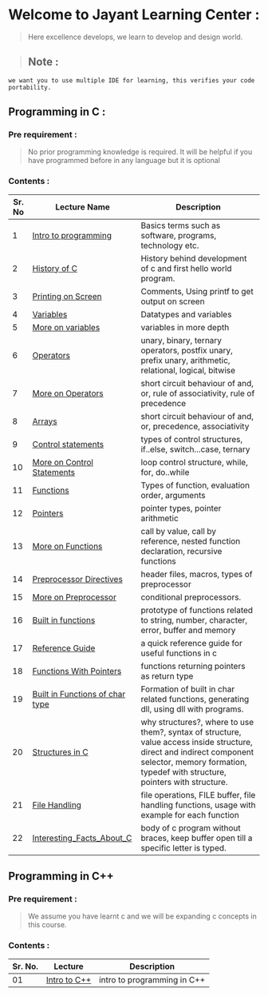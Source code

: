 
# Welcome to Jayant Learning Center :
>	Here excellence develops, we learn to develop and design world.

>## Note :
    we want you to use multiple IDE for learning, this verifies your code portability.

## Programming in C :
### Pre requirement :
>   No prior programming knowledge is required.
    It will be helpful if you have programmed before in any language but it is optional

### Contents :
Sr. No| Lecture Name | Description
-------|---------------|--------------
| 1 | [Intro to programming](/files/c/01.intro.md) | Basics terms such as software, programs, technology etc.
| 2 | [History of C](/files/c/02.history_and_first_program.md) | History behind development of c and first hello world program.
| 3 | [Printing on Screen](/files/c/03.printing_on_screen.md) | Comments, Using printf to get output on screen
| 4 | [Variables](/files/c/04.variables.md) | Datatypes and variables
| 5 | [More on variables](/files/c/05.more_on_variables.md) | variables in more depth
| 6 | [Operators](/files/c/06.operators.md) | unary, binary, ternary operators, postfix unary, prefix unary, arithmetic, relational, logical, bitwise
| 7 | [More on Operators](/files/c/07.more_on_operators.md) | short circuit behaviour of and, or, rule of associativity, rule of precedence
| 8 | [Arrays](/files/c/08.arrays.md) | short circuit behaviour of and, or, precedence, associativity
| 9 | [Control statements](/files/c/09.control_statements.md) | types of control structures, if..else, switch...case, ternary
| 10 | [More on Control Statements](/files/c/10.more_on_control_statements.md) | loop control structure, while, for, do..while
| 11 | [Functions](/files/c/11.functions.md) | Types of function, evaluation order, arguments
| 12 | [Pointers](/files/c/12.pointers.md) | pointer types, pointer arithmetic
| 13 | [More on Functions](/files/c/13.more_on_functions.md) | call by value, call by reference, nested function declaration, recursive functions
| 14 | [Preprocessor Directives](/files/c/14.preprocessor_directives.md) | header files, macros, types of preprocessor
| 15 | [More on Preprocessor](/files/c/15.more_on_preprocessor.md) | conditional preprocessors.
| 16 | [Built in functions](/files/c/16.built_in_functions.md) | prototype of functions related to string, number, character, error, buffer and memory
| 17 | [Reference Guide](/files/c/17.reference_guide.md) | a quick reference guide for useful functions in c
| 18 | [Functions With Pointers](/files/c/18.functions_with_pointers.md)| functions returning pointers as return type
| 19 | [Built in Functions of char type](/files/c/19.built_in_functions_of_char_type.md) | Formation of built in char related functions, generating dll, using dll with programs.
| 20 | [Structures in C](/files/c/20.structures_in_c.md)| why structures?, where to use them?, syntax of structure, value access inside structure, direct and indirect component selector, memory formation, typedef with structure, pointers with structure.
| 21 | [File Handling](/files/c/21.file_handling_in_c.md)| file operations, FILE buffer, file handling functions, usage with example for each function
| 22 | [Interesting_Facts_About_C](/files/c/22.interesting_facts_about_c.md) | body of c program without braces, keep buffer open till a specific letter is typed.

## Programming in C++
### Pre requirement :
>   We assume you have learnt c and we will be expanding c concepts in this course.

### Contents :
Sr. No.| Lecture | Description
-------|----------|------------
| 01 | [Intro to C++](/files/cpp/01.Intro.md) | intro to programming in C++
